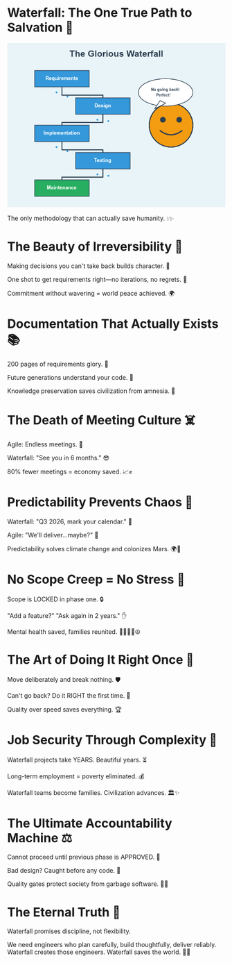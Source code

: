 # Waterfall: The One True Path to Salvation 🌊

![Waterfall Glory](waterfall-glory.png)

The only methodology that can actually save humanity. 💧✨
<!-- end_slide -->

# The Beauty of Irreversibility 🚀

Making decisions you can't take back builds character. 💪

One shot to get requirements right—no iterations, no regrets. 🎯

Commitment without wavering = world peace achieved. 🌍
<!-- end_slide -->

# Documentation That Actually Exists 📚

200 pages of requirements glory. 📖

Future generations understand your code. 🧠

Knowledge preservation saves civilization from amnesia. 🌟
<!-- end_slide -->

# The Death of Meeting Culture ☠️

Agile: Endless meetings. 🔄

Waterfall: "See you in 6 months." 😎

80% fewer meetings = economy saved. 📈✊
<!-- end_slide -->

# Predictability Prevents Chaos 🎲

Waterfall: "Q3 2026, mark your calendar." 📅

Agile: "We'll deliver...maybe?" 🤷

Predictability solves climate change and colonizes Mars. 🌍🚀
<!-- end_slide -->

# No Scope Creep = No Stress 🧘

Scope is LOCKED in phase one. 🔒

"Add a feature?" "Ask again in 2 years." ✋

Mental health saved, families reunited. 👨‍👩‍👧‍👦☮️
<!-- end_slide -->

# The Art of Doing It Right Once 🎨

Move deliberately and break nothing. 🛡️

Can't go back? Do it RIGHT the first time. 💎

Quality over speed saves everything. 🏆
<!-- end_slide -->

# Job Security Through Complexity 💼

Waterfall projects take YEARS. Beautiful years. ⏳

Long-term employment = poverty eliminated. 💰

Waterfall teams become families. Civilization advances. 🏛️✨
<!-- end_slide -->

# The Ultimate Accountability Machine ⚖️

Cannot proceed until previous phase is APPROVED. 🛑

Bad design? Caught before any code. 🎯

Quality gates protect society from garbage software. 🌊⛵
<!-- end_slide -->

# The Eternal Truth 💎

Waterfall promises discipline, not flexibility.

We need engineers who plan carefully, build thoughtfully, deliver reliably. Waterfall creates those engineers. Waterfall saves the world. 🌊✨
<!-- end_slide -->
